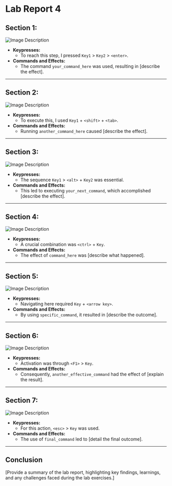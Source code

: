 # Lab Report 4

## Section 1:  

![Image Description](path/to/your/image1.png)

- **Keypresses:** 
    - To reach this step, I pressed `Key1` > `Key2` > `<enter>`.
- **Commands and Effects:** 
    - The command `your_command_here` was used, resulting in [describe the effect].

---

## Section 2:  

![Image Description](path/to/your/image2.png)

- **Keypresses:** 
    - To execute this, I used `Key1` + `<shift>` + `<tab>`.
- **Commands and Effects:** 
    - Running `another_command_here` caused [describe the effect].

---

## Section 3:  

![Image Description](path/to/your/image3.png)

- **Keypresses:** 
    - The sequence `Key1` > `<alt>` + `Key2` was essential.
- **Commands and Effects:** 
    - This led to executing `your_next_command`, which accomplished [describe the effect].

---

## Section 4:  

![Image Description](path/to/your/image4.png)

- **Keypresses:** 
    - A crucial combination was `<ctrl>` + `Key`.
- **Commands and Effects:** 
    - The effect of `command_here` was [describe what happened].

---

## Section 5:  

![Image Description](path/to/your/image5.png)

- **Keypresses:** 
    - Navigating here required `Key` + `<arrow key>`.
- **Commands and Effects:** 
    - By using `specific_command`, it resulted in [describe the outcome].

---

## Section 6:  

![Image Description](path/to/your/image6.png)

- **Keypresses:** 
    - Activation was through `<F1>` > `Key`.
- **Commands and Effects:** 
    - Consequently, `another_effective_command` had the effect of [explain the result].

---

## Section 7:  

![Image Description](path/to/your/image7.png)

- **Keypresses:** 
    - For this action, `<esc>` > `Key` was used.
- **Commands and Effects:** 
    - The use of `final_command` led to [detail the final outcome].

---

## Conclusion

[Provide a summary of the lab report, highlighting key findings, learnings, and any challenges faced during the lab exercises.]

